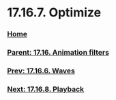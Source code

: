 # 17.16.7. Optimize

### [Home](./00-home.md)
### [Parent: 17.16. Animation filters](./17-16-00-animation-filters.md)
### [Prev: 17.16.6. Waves](./17-16-06-waves.md)
### [Next: 17.16.8. Playback](./17-16-08-playback.md)
